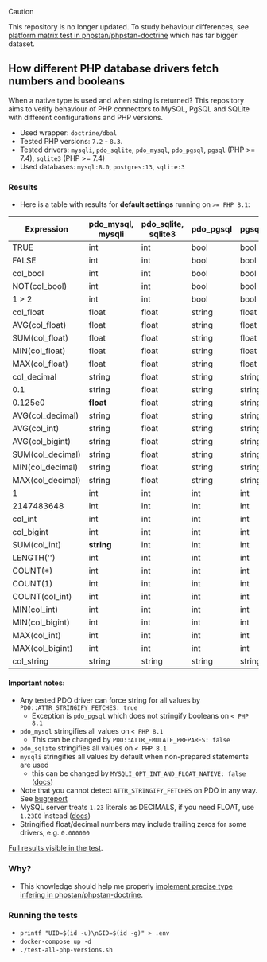 > [!CAUTION]
> This repository is no longer updated. To study behaviour differences, see [platform matrix test in phpstan/phpstan-doctrine](https://github.com/phpstan/phpstan-doctrine/blob/be66017/tests/Platform/QueryResultTypeWalkerFetchTypeMatrixTest.php) which has far bigger dataset.

## How different PHP database drivers fetch numbers and booleans

When a native type is used and when string is returned? This repository aims to verify behaviour of PHP connectors to MySQL, PgSQL and SQLite with different configurations and PHP versions.

- Used wrapper: `doctrine/dbal`
- Tested PHP versions: `7.2` - `8.3`.
- Tested drivers: `mysqli`, `pdo_sqlite`, `pdo_mysql`, `pdo_pgsql`, `pgsql` (PHP >= 7.4), `sqlite3` (PHP >= 7.4)
- Used databases: `mysql:8.0`, `postgres:13`, `sqlite:3`

### Results

- Here is a table with results for **default settings** running on `>= PHP 8.1`:

| Expression        | pdo_mysql, mysqli | pdo_sqlite, sqlite3 | pdo_pgsql | pgsql  |
|-------------------|-------------------|---------------------|-----------|--------|
| TRUE              | int               | int                 | bool      | bool   |
| FALSE             | int               | int                 | bool      | bool   |
| col_bool          | int               | int                 | bool      | bool   |
| NOT(col_bool)     | int               | int                 | bool      | bool   |
| 1 > 2             | int               | int                 | bool      | bool   |
| col_float         | float             | float               | string    | float  |
| AVG(col_float)    | float             | float               | string    | float  |
| SUM(col_float)    | float             | float               | string    | float  |
| MIN(col_float)    | float             | float               | string    | float  |
| MAX(col_float)    | float             | float               | string    | float  |
| col_decimal       | string            | float               | string    | string |
| 0.1               | string            | float               | string    | string |
| 0.125e0           | **float**         | float               | string    | string |
| AVG(col_decimal)  | string            | float               | string    | string |
| AVG(col_int)      | string            | float               | string    | string |
| AVG(col_bigint)   | string            | float               | string    | string |
| SUM(col_decimal)  | string            | float               | string    | string |
| MIN(col_decimal)  | string            | float               | string    | string |
| MAX(col_decimal)  | string            | float               | string    | string |
| 1                 | int               | int                 | int       | int    |
| 2147483648        | int               | int                 | int       | int    |
| col_int           | int               | int                 | int       | int    |
| col_bigint        | int               | int                 | int       | int    |
| SUM(col_int)      | **string**        | int                 | int       | int    |
| LENGTH('')        | int               | int                 | int       | int    |
| COUNT(*)          | int               | int                 | int       | int    |
| COUNT(1)          | int               | int                 | int       | int    |
| COUNT(col_int)    | int               | int                 | int       | int    |
| MIN(col_int)      | int               | int                 | int       | int    |
| MIN(col_bigint)   | int               | int                 | int       | int    |
| MAX(col_int)      | int               | int                 | int       | int    |
| MAX(col_bigint)   | int               | int                 | int       | int    |
| col_string        | string            | string              | string    | string |

#### Important notes:
- Any tested PDO driver can force string for all values by `PDO::ATTR_STRINGIFY_FETCHES: true`
    - Exception is `pdo_pgsql` which does not stringify booleans on `< PHP 8.1`
- `pdo_mysql` stringifies all values on `< PHP 8.1`
    - This can be changed by `PDO::ATTR_EMULATE_PREPARES: false`
- `pdo_sqlite` stringifies all values on `< PHP 8.1`
- `mysqli` stringifies all values by default when non-prepared statements are used
    - this can be changed by `MYSQLI_OPT_INT_AND_FLOAT_NATIVE: false` ([docs](https://www.php.net/manual/en/mysqli.quickstart.prepared-statements.php#example-4303))
- Note that you cannot detect `ATTR_STRINGIFY_FETCHES` on PDO in any way. See [bugreport](https://github.com/php/php-src/issues/12969)
- MySQL server treats `1.23` literals as DECIMALS, if you need FLOAT, use `1.23E0` instead ([docs](https://dev.mysql.com/doc/refman/8.0/en/number-literals.html))
- Stringified float/decimal numbers may include trailing zeros for some drivers, e.g. `0.000000`

[Full results visible in the test](tests/PhpDatabaseDriverTest.php).

### Why?
- This knowledge should help me properly [implement precise type infering in phpstan/phpstan-doctrine](https://github.com/phpstan/phpstan-doctrine/pull/506).

### Running the tests
- `printf "UID=$(id -u)\nGID=$(id -g)" > .env`
- `docker-compose up -d`
- `./test-all-php-versions.sh`

